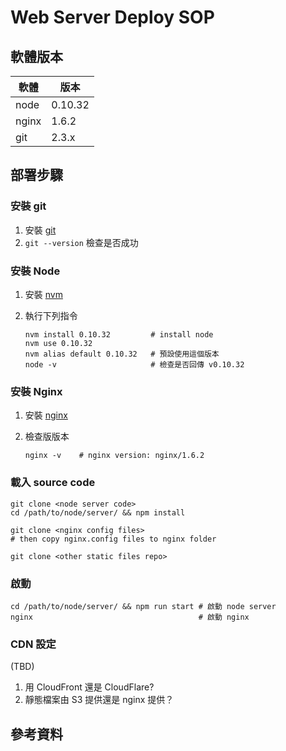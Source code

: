 # Web Server Deploy SOP

## 軟體版本
| 軟體 | 版本 |
| -- | -- |
| node | 0.10.32 |
| nginx | 1.6.2 |
| git | 2.3.x |



## 部署步驟

### 安裝 git
1. 安裝 [git](http://git-scm.com/book/en/v2/Getting-Started-Installing-Git)
2. `git --version` 檢查是否成功


### 安裝 Node

1. 安裝 [nvm](https://github.com/creationix/nvm)
2. 執行下列指令

    ```
    nvm install 0.10.32         # install node
    nvm use 0.10.32
    nvm alias default 0.10.32   # 預設使用這個版本
    node -v                     # 檢查是否回傳 v0.10.32
    ```

### 安裝 Nginx

1. 安裝 [nginx](http://nginx.org/en/docs/install.html)
2. 檢查版版本

    ```
    nginx -v    # nginx version: nginx/1.6.2
    ```


### 載入 source code

```
git clone <node server code>
cd /path/to/node/server/ && npm install

git clone <nginx config files>
# then copy nginx.config files to nginx folder

git clone <other static files repo>
```

### 啟動
```
cd /path/to/node/server/ && npm run start # 啟動 node server
nginx                                     # 啟動 nginx
```

### CDN 設定
(TBD)
1. 用 CloudFront 還是 CloudFlare?
2. 靜態檔案由 S3 提供還是 nginx 提供？


## 參考資料

